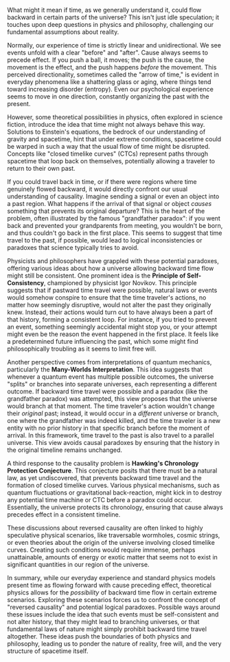 What might it mean if time, as we generally understand it, could flow backward in certain parts of the universe? This isn't just idle speculation; it touches upon deep questions in physics and philosophy, challenging our fundamental assumptions about reality.

Normally, our experience of time is strictly linear and unidirectional. We see events unfold with a clear "before" and "after". Cause always seems to precede effect. If you push a ball, it moves; the push is the cause, the movement is the effect, and the push happens _before_ the movement. This perceived directionality, sometimes called the "arrow of time," is evident in everyday phenomena like a shattering glass or aging, where things tend toward increasing disorder (entropy). Even our psychological experience seems to move in one direction, constantly organizing the past with the present.

However, some theoretical possibilities in physics, often explored in science fiction, introduce the idea that time might not always behave this way. Solutions to Einstein's equations, the bedrock of our understanding of gravity and spacetime, hint that under extreme conditions, spacetime could be warped in such a way that the usual flow of time might be disrupted. Concepts like "closed timelike curves" (CTCs) represent paths through spacetime that loop back on themselves, potentially allowing a traveler to return to their own past.

If you could travel back in time, or if there were regions where time genuinely flowed backward, it would directly confront our usual understanding of causality. Imagine sending a signal or even an object into a past region. What happens if the arrival of that signal or object _causes_ something that prevents its original departure? This is the heart of the problem, often illustrated by the famous "grandfather paradox": if you went back and prevented your grandparents from meeting, you wouldn't be born, and thus couldn't go back in the first place. This seems to suggest that time travel to the past, if possible, would lead to logical inconsistencies or paradoxes that science typically tries to avoid.

Physicists and philosophers have grappled with these potential paradoxes, offering various ideas about how a universe allowing backward time flow might still be consistent. One prominent idea is the **Principle of Self-Consistency**, championed by physicist Igor Novikov. This principle suggests that if pastward time travel were possible, natural laws or events would somehow conspire to ensure that the time traveler's actions, no matter how seemingly disruptive, would not alter the past they originally knew. Instead, their actions would turn out to have always been a part of that history, forming a consistent loop. For instance, if you tried to prevent an event, something seemingly accidental might stop you, or your attempt might even be the reason the event happened in the first place. It feels like a predetermined future influencing the past, which some might find philosophically troubling as it seems to limit free will.

Another perspective comes from interpretations of quantum mechanics, particularly the **Many-Worlds Interpretation**. This idea suggests that whenever a quantum event has multiple possible outcomes, the universe "splits" or branches into separate universes, each representing a different outcome. If backward time travel were possible and a paradox (like the grandfather paradox) was attempted, this view proposes that the universe would branch at that moment. The time traveler's action wouldn't change their _original_ past; instead, it would occur in a _different_ universe or branch, one where the grandfather was indeed killed, and the time traveler is a new entity with no prior history in that specific branch before the moment of arrival. In this framework, time travel to the past is also travel to a parallel universe. This view avoids causal paradoxes by ensuring that the history in the original timeline remains unchanged.

A third response to the causality problem is **Hawking's Chronology Protection Conjecture**. This conjecture posits that there must be a natural law, as yet undiscovered, that prevents backward time travel and the formation of closed timelike curves. Various physical mechanisms, such as quantum fluctuations or gravitational back-reaction, might kick in to destroy any potential time machine or CTC before a paradox could occur. Essentially, the universe protects its chronology, ensuring that cause always precedes effect in a consistent timeline.

These discussions about reversed causality are often linked to highly speculative physical scenarios, like traversable wormholes, cosmic strings, or even theories about the origin of the universe involving closed timelike curves. Creating such conditions would require immense, perhaps unattainable, amounts of energy or exotic matter that seems not to exist in significant quantities in our region of the universe.

In summary, while our everyday experience and standard physics models present time as flowing forward with cause preceding effect, theoretical physics allows for the _possibility_ of backward time flow in certain extreme scenarios. Exploring these scenarios forces us to confront the concept of "reversed causality" and potential logical paradoxes. Possible ways around these issues include the idea that such events must be self-consistent and not alter history, that they might lead to branching universes, or that fundamental laws of nature might simply prohibit backward time travel altogether. These ideas push the boundaries of both physics and philosophy, leading us to ponder the nature of reality, free will, and the very structure of spacetime itself.


